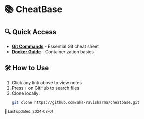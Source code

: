 # 📚 CheatBase

## 🔍 Quick Access

- [**Git Commands**](git-commands.md) - Essential Git cheat sheet
- [**Docker Guide**](docker-guide.md) - Containerization basics

## 🛠️ How to Use

1. Click any link above to view notes
2. Press `T` on GitHub to search files
3. Clone locally:
   ```bash
   git clone https://github.com/aka-ravisharma/cheatbase.git
   ```

<sub>🔄 Last updated: 2024-08-01</sub>
